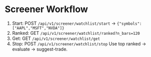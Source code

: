# Screener Workflow
1) Start: POST `/api/v1/screener/watchlist/start` → `{"symbols":["AAPL","MSFT","NVDA"]}`
2) Ranked: GET `/api/v1/screener/watchlist/ranked?n_bars=120`
3) Get: GET `/api/v1/screener/watchlist/get`
4) Stop: POST `/api/v1/screener/watchlist/stop`
Use top ranked → evaluate → suggest-trade.
